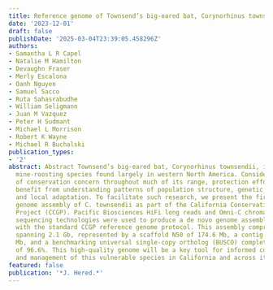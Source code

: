 ```yaml
---
title: Reference genome of Townsend’s big-eared bat, Corynorhinus townsendii
date: '2023-12-01'
draft: false
publishDate: '2025-03-04T23:39:05.458296Z'
authors:
- Samantha L R Capel
- Natalie M Hamilton
- Devaughn Fraser
- Merly Escalona
- Oanh Nguyen
- Samuel Sacco
- Ruta Sahasrabudhe
- William Seligmann
- Juan M Vazquez
- Peter H Sudmant
- Michael L Morrison
- Robert K Wayne
- Michael R Buchalski
publication_types:
- '2'
abstract: Abstract Townsend’s big-eared bat, Corynorhinus townsendii, is a cave- and
  mine-roosting species found largely in western North America. Considered a species
  of conservation concern throughout much of its range, protection efforts would greatly
  benefit from understanding patterns of population structure, genetic diversity,
  and local adaptation. To facilitate such research, we present the first de novo
  genome assembly of C. townsendii as part of the California Conservation Genomics
  Project (CCGP). Pacific Biosciences HiFi long reads and Omni-C chromatin-proximity
  sequencing technologies were used to produce a de novo genome assembly, consistent
  with the standard CCGP reference genome protocol. This assembly comprises 391 scaffolds
  spanning 2.1 Gb, represented by a scaffold N50 of 174.6 Mb, a contig N50 of 23.4
  Mb, and a benchmarking universal single-copy ortholog (BUSCO) completeness score
  of 96.6%. This high-quality genome will be a key tool for informed conservation
  and management of this vulnerable species in California and across its range.
featured: false
publication: '*J. Hered.*'
---
```


